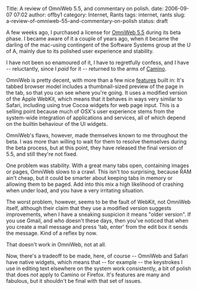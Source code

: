 Title: A review of OmniWeb 5.5, and commentary on polish.
date: 2006-09-07 07:02
author: offby1
category: Internet, Rants
tags: internet, rants
slug: a-review-of-omniweb-55-and-commentary-on-polish
status: draft

A few weeks ago, I purchased a license for [OmniWeb 5.5](http://www.omnigroup.com/applications/omniweb/) during its beta phase. I became aware of it a couple of years ago, when it became the darling of the mac-using contingent of the Software Systems group at the U of A, mainly due to its polished user experience and stability.

I have not been so enamoured of it, I have to regretfully confess, and I have \-- reluctantly, since I *paid* for it \-- returned to the arms of [Camino](http://www.caminobrowser.org/).

OmniWeb is pretty decent, with more than a few nice [features](http://www.omnigroup.com/applications/omniweb/gallery/) built in: It's tabbed browser model includes a thumbnail-sized preview of the page in the tab, so that you can see where you're going. It uses a modified version of the Apple WebKit, which means that it behaves in ways very similar to Safari, including using true Cocoa widgets for web page input. This is a selling point because much of OSX's user experience stems from the system-wide integration of applications and services, all of which depend on the builtin behaviour of the UI widgets.

OmniWeb's flaws, however, made themselves known to me throughout the beta. I was more than willing to wait for them to resolve themselves during the beta process, but at this point, they have released the final version of 5.5, and still they're not fixed.

One problem was stability. With a great many tabs open, containing images or pages, OmniWeb slows to a crawl. This isn't too surprising, because RAM ain't cheap, but it could be smarter about keeping tabs in memory or allowing them to be paged. Add into this mix a high likelihood of crashing when under load, and you have a very irritating situation.

The worst problem, however, seems to be the fault of WebKit, not OmniWeb itself, although their claim that they use a modified version suggests improvements, when I have a sneaking suspicion it means "older version". If you use Gmail, and who doesn't these days, then you've noticed that when you create a mail message and press 'tab, enter' from the edit box it sends the message. Kind of a reflex by now.

That doesn't work in OmniWeb, not at all.

Now, there's a tradeoff to be made, here, of course \-- OmniWeb and Safari have native widgets, which means that \-- for example \-- the keystrokes I use in editing text elsewhere on the system work consistently, a bit of polish that does *not* apply to Camino or Firefox. It's features are many and fabulous, but it shouldn't be final with that set of issues.

